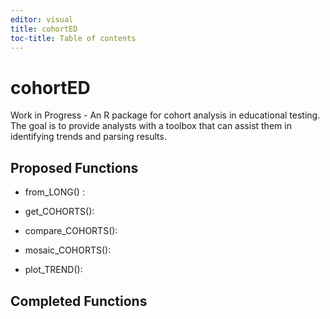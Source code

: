 ```yaml
---
editor: visual
title: cohortED
toc-title: Table of contents
---
```


# cohortED

Work in Progress - An R package for cohort analysis in educational
testing. The goal is to provide analysts with a toolbox that can assist
them in identifying trends and parsing results.

## Proposed Functions

-   from_LONG() :

-   get_COHORTS():

-   compare_COHORTS():

-   mosaic_COHORTS():

-   plot_TREND():

## Completed Functions
